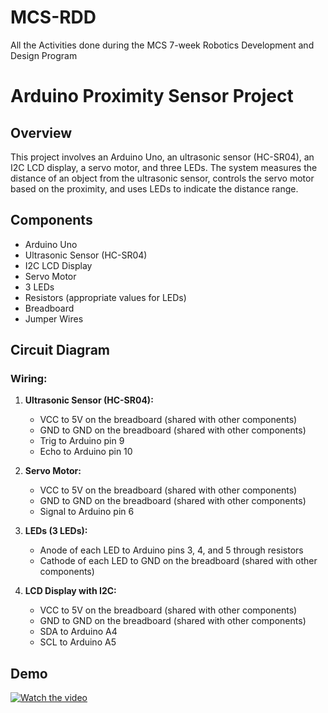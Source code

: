 # MCS-RDD
All the Activities done during the MCS 7-week  Robotics Development and Design Program
# Arduino Proximity Sensor Project

## Overview
This project involves an Arduino Uno, an ultrasonic sensor (HC-SR04), an I2C LCD display, a servo motor, and three LEDs. The system measures the distance of an object from the ultrasonic sensor, controls the servo motor based on the proximity, and uses LEDs to indicate the distance range.

## Components
- Arduino Uno
- Ultrasonic Sensor (HC-SR04)
- I2C LCD Display
- Servo Motor
- 3 LEDs
- Resistors (appropriate values for LEDs)
- Breadboard
- Jumper Wires

## Circuit Diagram
### Wiring:
1. **Ultrasonic Sensor (HC-SR04):**
   - VCC to 5V on the breadboard (shared with other components)
   - GND to GND on the breadboard (shared with other components)
   - Trig to Arduino pin 9
   - Echo to Arduino pin 10

2. **Servo Motor:**
   - VCC to 5V on the breadboard (shared with other components)
   - GND to GND on the breadboard (shared with other components)
   - Signal to Arduino pin 6

3. **LEDs (3 LEDs):**
   - Anode of each LED to Arduino pins 3, 4, and 5 through resistors
   - Cathode of each LED to GND on the breadboard (shared with other components)

4. **LCD Display with I2C:**
   - VCC to 5V on the breadboard (shared with other components)
   - GND to GND on the breadboard (shared with other components)
   - SDA to Arduino A4
   - SCL to Arduino A5
## Demo
[![Watch the video]()](https://youtu.be/pjLezZWXZpc?si=BT92OjRr6tFw1MwS)
